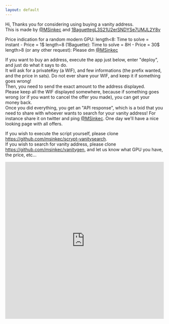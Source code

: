 ```yaml
---
layout: default
---
```


Hi,
Thanks you for considering using buying a vanity address.  
This is made by [@MSinkec](https://twitter.com/MSinkec) and [1BaguettegL3S21U2erSNDYSe7UMJL2Y8v](https://twitter.com/NikamotoS)

Price indication for a random modern GPU:
length<8: Time to solve = instant - Price = 1$
length=8 (1Baguette): Time to solve = 8H - Price = 30$
length>8 (or any other request): Please dm [@MSinkec](https://twitter.com/MSinkec)

If you want to buy an address, execute the app just below, enter "deploy", and just do what it says to do.  
It will ask for a privateKey (a WIF), and few informations (the prefix wanted, and the price in sats). Do not ever share your WIF, and keep it if something goes wrong!  
Then, you need to send the exact amount to the address displayed.  
Please keep all the WIF displayed somewhere, because if something goes wrong (or if you want to cancel the offer you made), you can get your money back.  
Once you did everything, you get an "API response", which is a txid that you need to share with whoever wants to search for your vanity address! For instance share it on twitter and ping [@MSinkec](https://twitter.com/MSinkec). One day we'll have a nice looking page with all offers.

If you wish to execute the script yourself, please clone https://github.com/msinkec/scrypt-vanitysearch.  
If you wish to search for vanity address, please clone https://github.com/msinkec/vanitygen, and let us know what GPU you have, the price, etc...

<iframe frameborder="0" width="100%" height="500px" src="https://replit.com/@frenchfrog42/vanity-address?embed=true"></iframe>
